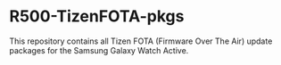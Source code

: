 # R500-TizenFOTA-pkgs
This repository contains all Tizen FOTA (Firmware Over The Air) update packages for the Samsung Galaxy Watch Active.
